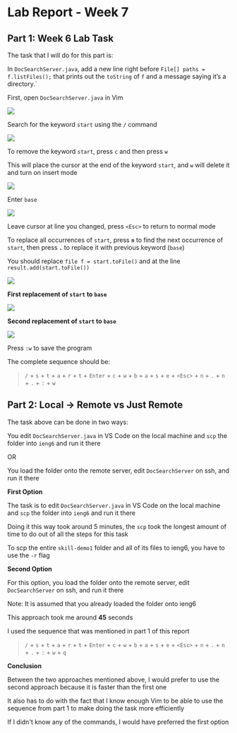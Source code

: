 # Lab Report - Week 7

## **Part 1: Week 6 Lab Task**

The task that I will do for this part is:

In `DocSearchServer.java`, add a new line right before `File[] paths = f.listFiles();` that prints out the `toString` of `f` and a message saying it’s a directory.`

First, open `DocSearchServer.java` in Vim

![](load_vim.png)

Search for the keyword `start` using the `/` command

![](search_start.png)

To remove the keyword `start`, press `c` and then press `w`

This will place the cursor at the end of the keyword `start`, and `w` will delete it and turn on insert mode

![](replace_start.png)

Enter `base`

![](insert_base.png)

Leave cursor at line you changed, press `<Esc>` to return to normal mode

To replace all occurrences of `start`, press **`n`** to find the next occurrence of `start`, then press **`.`** to replace it with previous keyword (`base`)

You should replace `file f = start.toFile()` and at the line `result.add(start.toFile())`

![](before_changes.png)

**First replacement of `start` to `base`**

![](first_change.png)

**Second replacement of `start` to `base`**

![](second_change.png)

Press `:w` to save the program

The complete sequence should be:

> `/` + `s` + `t` + `a` + `r` + `t` + `Enter` + `c` + `w` + `b` + `a` + `s` + `e` + `<Esc>` + `n` + `.` + `n` + `.` + `:` + `w`

## **Part 2: Local -> Remote vs Just Remote**

The task above can be done in two ways:

You edit `DocSearchServer.java` in VS Code on the local machine and `scp` the folder into `ieng6` and run it there

OR

You load the folder onto the remote server, edit `DocSearchServer` on ssh, and run it there

**First Option**

The task is to edit `DocSearchServer.java` in VS Code on the local machine and `scp` the folder into `ieng6` and run it there

Doing it this way took around 5 minutes, the `scp` took the longest amount of time to do out of all the steps for this task

To scp the entire `skill-demo1` folder and all of its files to ieng6, you have to use the `-r` flag

**Second Option**

For this option, you load the folder onto the remote server, edit `DocSearchServer` on ssh, and run it there

Note: It is assumed that you already loaded the folder onto ieng6

This approach took me around **45** seconds

I used the sequence that was mentioned in part 1 of this report

> `/` + `s` + `t` + `a` + `r` + `t` + `Enter` + `c` + `w` + `b` + `a` + `s` + `e` + `<Esc>` + `n` + `.` + `n` + `.` + `:` + `w` + `q`

**Conclusion**

Between the two approaches mentioned above, I would prefer to use the second approach because it is faster than the first one

It also has to do with the fact that I know enough Vim to be able to use the sequence from part 1 to make doing the task more efficiently

If I didn't know any of the commands, I would have preferred the first option